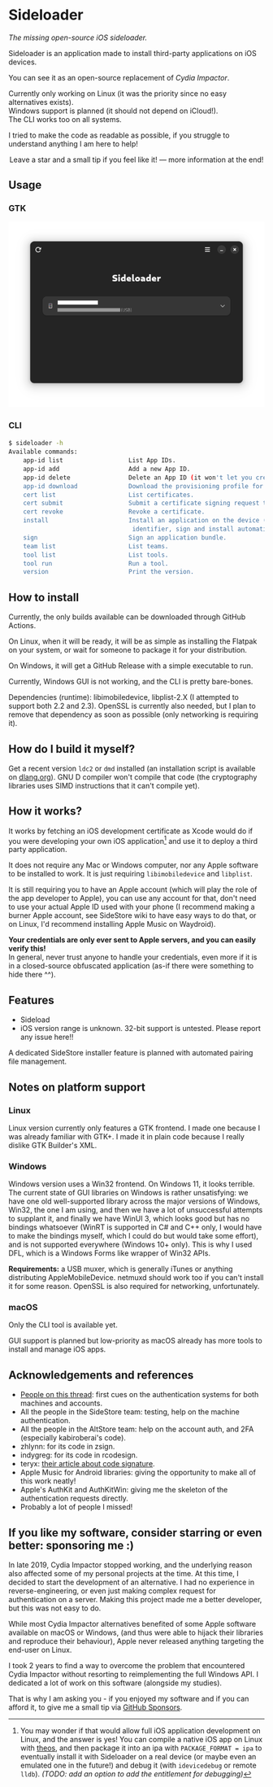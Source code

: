 # Sideloader

*The missing open-source iOS sideloader.*

Sideloader is an application made to install third-party applications on iOS devices.

You can see it as an open-source replacement of _Cydia Impactor_.

Currently only working on Linux (it was the priority since no easy alternatives exists). \
Windows support is planned (it should not depend on iCloud!). \
The CLI works too on all systems.

I tried to make the code as readable as possible, if you struggle to understand anything
I am here to help!

<center>Leave a star and a small tip if you feel like it! — more information at the end!</center>

## Usage

### GTK

![](screenshots/screenshot-gtk-2023-11-28.png)

### CLI

```sh
$ sideloader -h
Available commands:                                                                                                                                                                                                           
    app-id list                  List App IDs.                                                                                                                                                                                
    app-id add                   Add a new App ID.                                                                                                                                                                            
    app-id delete                Delete an App ID (it won't let you create more App IDs though).                                                                                                                              
    app-id download              Download the provisioning profile for an App ID                                                                                                                                              
    cert list                    List certificates.                                                                                                                                                                           
    cert submit                  Submit a certificate signing request to Apple servers.                                                                                                                                       
    cert revoke                  Revoke a certificate.                                                                                                                                                                        
    install                      Install an application on the device (renames the app, register the                                                                                                                          
                                  identifier, sign and install automatically).                                                                                                                                                
    sign                         Sign an application bundle.                                                                                                                                                                  
    team list                    List teams.                                                                                                                                                                                  
    tool list                    List tools.                                                                                                                                                                                  
    tool run                     Run a tool.                                                                                                                                                                                  
    version                      Print the version.                                                                                                                                                                           
```

## How to install

Currently, the only builds available can be downloaded through GitHub Actions.

On Linux, when it will be ready, it will be as simple as installing the Flatpak on your
system, or wait for someone to package it for your distribution.

On Windows, it will get a GitHub Release with a simple executable to run.

Currently, Windows GUI is not working, and the CLI is pretty bare-bones.

Dependencies (runtime): libimobiledevice, libplist-2.X (I attempted to support both 2.2
and 2.3). OpenSSL is currently also needed, but I plan to remove that dependency as soon
as possible (only networking is requiring it).

## How do I build it myself?

Get a recent version `ldc2` or `dmd` installed (an installation script is available on 
[dlang.org](https://dlang.org/)). GNU D compiler won't compile that code (the cryptography
libraries uses SIMD instructions that it can't compile yet).

## How it works?

It works by fetching an iOS development certificate as Xcode would do if you were
developing your own iOS application[^1] and use it to deploy a third party application.

It does not require any Mac or Windows computer, nor any Apple software to be
installed to work. It is just requiring `libimobiledevice` and `libplist`.

It is still requiring you to have an Apple account (which will play the role of the
app developer to Apple), you can use any account for that, don't need to use your actual
Apple ID used with your phone (I recommend making a burner Apple account, see SideStore 
wiki to have easy ways to do that, or on Linux, I'd recommend installing Apple Music on 
Waydroid).

**Your credentials are only ever sent to Apple servers, and you can easily verify this!**\
In general, never trust anyone to handle your credentials, even more if it is in a
closed-source obfuscated application (as-if there were something to hide there ^^).

[^1]: You may wonder if that would allow full iOS application development on Linux, and
the answer is yes! You can compile a native iOS app on Linux with
[theos](https://theos.dev), and then package it into an ipa with `PACKAGE_FORMAT = ipa` to
eventually install it with Sideloader on a real device (or maybe even an emulated one
in the future!) and debug it (with `idevicedebug` or remote `lldb`). _(TODO: add an option
to add the entitlement for debugging)_

## Features

- Sideload
- iOS version range is unknown. 32-bit support is untested. Please report any issue here!!

A dedicated SideStore installer feature is planned with automated pairing file management.

## Notes on platform support

### Linux

Linux version currently only features a GTK frontend. I made one because I was already
familiar with GTK+. I made it in plain code because I really dislike GTK Builder's XML.

### Windows

Windows version uses a Win32 frontend. On Windows 11, it looks terrible. The current
state of GUI libraries on Windows is rather unsatisfying: we have one old well-supported
library across the major versions of Windows, Win32, the one I am using, and then we have
a lot of unsuccessful attempts to supplant it, and finally we have WinUI 3, which looks
good but has no bindings whatsoever (WinRT is supported in C# and C++ only, I would have
to make the bindings myself, which I could do but would take some effort), and is not 
supported everywhere (Windows 10+ only). This is why I used DFL, which is a Windows Forms
like wrapper of Win32 APIs.

**Requirements:** a USB muxer, which is generally iTunes or anything 
distributing AppleMobileDevice. netmuxd should work too if you can't install it for some
reason. OpenSSL is also required for networking, unfortunately.

### macOS

Only the CLI tool is available yet.

GUI support is planned but low-priority as macOS already has more tools to install and
manage iOS apps.

## Acknowledgements and references

- [People on this thread](https://github.com/horrorho/InflatableDonkey/issues/87): first
cues on the authentication systems for both machines and accounts.
- All the people in the SideStore team: testing, help on the machine authentication.
- All the people in the AltStore team: help on the account auth, and 2FA (especially 
kabiroberai's code).
- zhlynn: for its code in zsign.
- indygreg: for its code in rcodesign.
- teryx: [their article about code signature](https://medium.com/csit-tech-blog/demystifying-ios-code-signature-309d52c2ff1d).
- Apple Music for Android libraries: giving the opportunity to make all of this work 
neatly!
- Apple's AuthKit and AuthKitWin: giving me the skeleton of the authentication requests 
directly.
- Probably a lot of people I missed!

## If you like my software, consider starring or even better: sponsoring me :)

In late 2019, Cydia Impactor stopped working, and the underlying reason also affected
some of my personal projects at the time. At this time, I decided to start the development
of an alternative. I had no experience in reverse-engineering, or even just making complex
request for authentication on a server. Making this project made me a better developer,
but this was not easy to do. 

While most Cydia Impactor alternatives benefited of some Apple software available on
macOS or Windows, (and thus were able to hijack their libraries and reproduce their
behaviour), Apple never released anything targeting the end-user on Linux.

I took 2 years to find a way to overcome the problem that encountered Cydia Impactor
without resorting to reimplementing the full Windows API. I dedicated a lot of work
on this software (alongside my studies). 

That is why I am asking you - if you enjoyed my software and if you can afford it, to 
give me a small tip via [GitHub Sponsors](https://github.com/sponsors/Dadoum).
